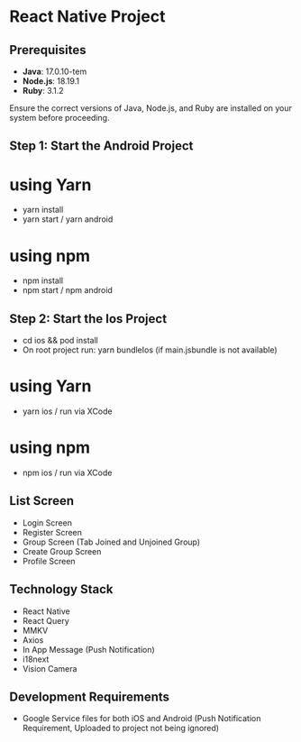 # React Native Project

## Prerequisites

- **Java**: 17.0.10-tem
- **Node.js**: 18.19.1
- **Ruby**: 3.1.2

Ensure the correct versions of Java, Node.js, and Ruby are installed on your system before proceeding.

## Step 1: Start the Android Project

# using Yarn
- yarn install
- yarn start / yarn android

# using npm
- npm install
- npm start / npm android

## Step 2: Start the Ios Project
- cd ios && pod install
- On root project run: yarn bundleIos (if main.jsbundle is not available)

# using Yarn
- yarn ios / run via XCode

# using npm
- npm ios / run via XCode

## List Screen
- Login Screen
- Register Screen
- Group Screen (Tab Joined and Unjoined Group)
- Create Group Screen
- Profile Screen

## Technology Stack
- React Native
- React Query
- MMKV
- Axios
- In App Message (Push Notification)
- i18next
- Vision Camera

## Development Requirements
- Google Service files for both iOS and Android (Push Notification Requirement, Uploaded to project not being ignored)